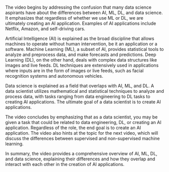The video begins by addressing the confusion that many data science aspirants have about the differences between AI, ML, DL, and data science. It emphasizes that regardless of whether we use ML or DL, we are ultimately creating an AI application. Examples of AI applications include Netflix, Amazon, and self-driving cars.

Artificial Intelligence (AI) is explained as the broad discipline that allows machines to operate without human intervention, be it an application or a software. Machine Learning (ML), a subset of AI, provides statistical tools to analyze and preprocess data, and make forecasts and predictions. Deep Learning (DL), on the other hand, deals with complex data structures like images and live feeds. DL techniques are extensively used in applications where inputs are in the form of images or live feeds, such as facial recognition systems and autonomous vehicles.

Data science is explained as a field that overlaps with AI, ML, and DL. A data scientist utilizes mathematical and statistical techniques to analyze and process data, with tasks ranging from data engineering to DL tasks to creating AI applications. The ultimate goal of a data scientist is to create AI applications.

The video concludes by emphasizing that as a data scientist, you may be given a task that could be related to data engineering, DL, or creating an AI application. Regardless of the role, the end goal is to create an AI application. The video also hints at the topic for the next video, which will discuss the differences between supervised and non-supervised machine learning. 

In summary, the video provides a comprehensive overview of AI, ML, DL, and data science, explaining their differences and how they overlap and interact with each other in the creation of AI applications.